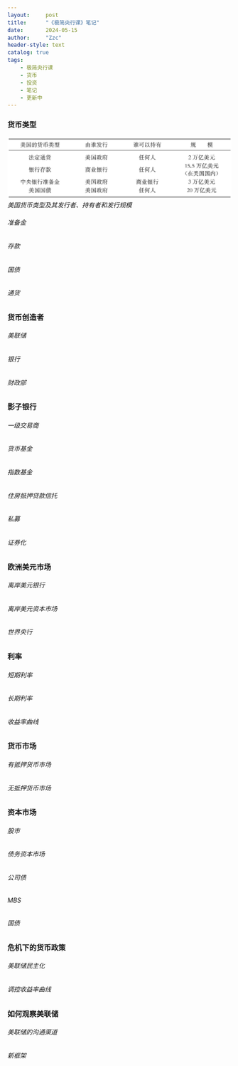 ```yaml
---
layout:     post
title:      "《极简央行课》笔记"
date:       2024-05-15
author:     "Zzc"
header-style: text
catalog: true
tags:
    - 极简央行课
    - 货币
    - 投资
    - 笔记
    - 更新中
---
```


### 货币类型

![img](/img/in-post/post-极简央行课/img003_p027_1.jpg)
*美国货币类型及其发行者、持有者和发行规模*

###### 准备金

###### 存款

###### 国债

###### 通货

### 货币创造者

###### 美联储

###### 银行

###### 财政部

### 影子银行

###### 一级交易商

###### 货币基金

###### 指数基金

###### 住房抵押贷款信托

###### 私募

###### 证券化

### 欧洲美元市场

###### 离岸美元银行

###### 离岸美元资本市场

###### 世界央行

### 利率

###### 短期利率

###### 长期利率

###### 收益率曲线

### 货币市场

###### 有抵押货币市场

###### 无抵押货币市场

### 资本市场

###### 股市

###### 债务资本市场

###### 公司债

###### MBS

###### 国债

### 危机下的货币政策

###### 美联储民主化

###### 调控收益率曲线

### 如何观察美联储

###### 美联储的沟通渠道

###### 新框架